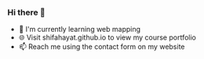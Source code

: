 ### Hi there 👋

- 🌱 I'm currently learning web mapping
- 🌐 Visit shifahayat.github.io to view my course portfolio
- 📫 Reach me using the contact form on my website
